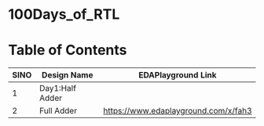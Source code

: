 # 100Days_of_RTL


# Table of Contents

SINO | Design Name | EDAPlayground Link
---| --- | ---
1 | Day1:Half Adder||Behavioral||Dataflow||Gate level| https://www.edaplayground.com/x/fah3
2 | Full Adder | https://www.edaplayground.com/x/fah3
